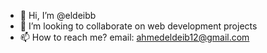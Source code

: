 - 👋 Hi, I’m @eldeibb
- 💞️ I’m looking to collaborate on web development projects
- 📫 How to reach me? email: ahmedeldeib12@gmail.com
